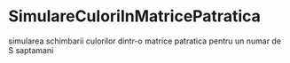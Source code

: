 SimulareCuloriInMatricePatratica
================================

simularea schimbarii culorilor dintr-o matrice patratica pentru un numar de S saptamani
